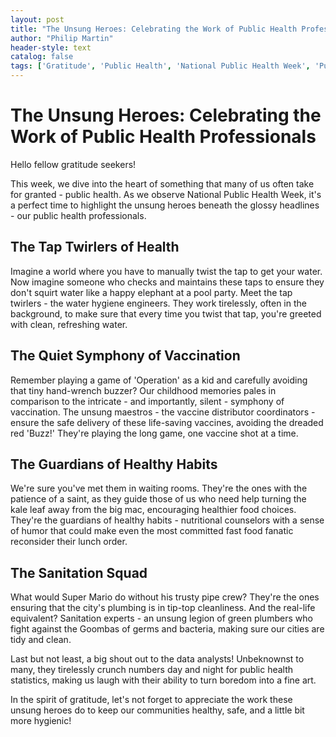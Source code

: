 ```yaml
---
layout: post
title: "The Unsung Heroes: Celebrating the Work of Public Health Professionals"
author: "Philip Martin"
header-style: text
catalog: false
tags: ['Gratitude', 'Public Health', 'National Public Health Week', 'Public Health Professionals', 'Health Initiatives', 'Well-being', 'Community Health', 'Public Health Policies']
---
```


# The Unsung Heroes: Celebrating the Work of Public Health Professionals

Hello fellow gratitude seekers!

This week, we dive into the heart of something that many of us often take for granted - public health. As we observe National Public Health Week, it's a perfect time to highlight the unsung heroes beneath the glossy headlines - our public health professionals. 

## The Tap Twirlers of Health 

Imagine a world where you have to manually twist the tap to get your water. Now imagine someone who checks and maintains these taps to ensure they don't squirt water like a happy elephant at a pool party. Meet the tap twirlers - the water hygiene engineers. They work tirelessly, often in the background, to make sure that every time you twist that tap, you're greeted with clean, refreshing water.

## The Quiet Symphony of Vaccination

Remember playing a game of 'Operation' as a kid and carefully avoiding that tiny hand-wrench buzzer? Our childhood memories pales in comparison to the intricate - and importantly, silent - symphony of vaccination. The unsung maestros - the vaccine distributor coordinators - ensure the safe delivery of these life-saving vaccines, avoiding the dreaded red 'Buzz!' They're playing the long game, one vaccine shot at a time.

## The Guardians of Healthy Habits

We're sure you've met them in waiting rooms. They're the ones with the patience of a saint, as they guide those of us who need help turning the kale leaf away from the big mac, encouraging healthier food choices. They're the guardians of healthy habits - nutritional counselors with a sense of humor that could make even the most committed fast food fanatic reconsider their lunch order.

## The Sanitation Squad

What would Super Mario do without his trusty pipe crew? They're the ones ensuring that the city's plumbing is in tip-top cleanliness. And the real-life equivalent? Sanitation experts - an unsung legion of green plumbers who fight against the Goombas of germs and bacteria, making sure our cities are tidy and clean.

Last but not least, a big shout out to the data analysts! Unbeknownst to many, they tirelessly crunch numbers day and night for public health statistics, making us laugh with their ability to turn boredom into a fine art.

In the spirit of gratitude, let's not forget to appreciate the work these unsung heroes do to keep our communities healthy, safe, and a little bit more hygienic!
